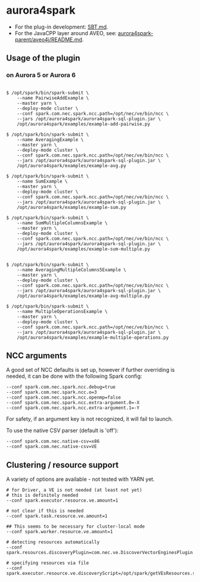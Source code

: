 # aurora4spark

- For the plug-in development: [SBT.md](SBT.md).
- For the JavaCPP layer around AVEO, see: [aurora4spark-parent/aveo4j/README.md](aurora4spark-parent/aveo4j/README.md).

## Usage of the plugin

### on Aurora 5 or Aurora 6

```

$ /opt/spark/bin/spark-submit \
    --name PairwiseAddExample \
    --master yarn \
    --deploy-mode cluster \
    --conf spark.com.nec.spark.ncc.path=/opt/nec/ve/bin/ncc \
    --jars /opt/aurora4spark/aurora4spark-sql-plugin.jar \
    /opt/aurora4spark/examples/example-add-pairwise.py

$ /opt/spark/bin/spark-submit \
    --name AveragingExample \
    --master yarn \
    --deploy-mode cluster \
    --conf spark.com.nec.spark.ncc.path=/opt/nec/ve/bin/ncc \
    --jars /opt/aurora4spark/aurora4spark-sql-plugin.jar \
    /opt/aurora4spark/examples/example-avg.py

$ /opt/spark/bin/spark-submit \
    --name SumExample \
    --master yarn \
    --deploy-mode cluster \
    --conf spark.com.nec.spark.ncc.path=/opt/nec/ve/bin/ncc \
    --jars /opt/aurora4spark/aurora4spark-sql-plugin.jar \
    /opt/aurora4spark/examples/example-sum.py

$ /opt/spark/bin/spark-submit \
    --name SumMultipleColumnsExample \
    --master yarn \
    --deploy-mode cluster \
    --conf spark.com.nec.spark.ncc.path=/opt/nec/ve/bin/ncc \
    --jars /opt/aurora4spark/aurora4spark-sql-plugin.jar \
    /opt/aurora4spark/examples/example-sum-multiple.py


$ /opt/spark/bin/spark-submit \
    --name AveragingMultipleColumns5Example \
    --master yarn \
    --deploy-mode cluster \
    --conf spark.com.nec.spark.ncc.path=/opt/nec/ve/bin/ncc \
    --jars /opt/aurora4spark/aurora4spark-sql-plugin.jar \
    /opt/aurora4spark/examples/example-avg-multiple.py

$ /opt/spark/bin/spark-submit \
    --name MultipleOperationsExample \
    --master yarn \
    --deploy-mode cluster \
    --conf spark.com.nec.spark.ncc.path=/opt/nec/ve/bin/ncc \
    --jars /opt/aurora4spark/aurora4spark-sql-plugin.jar \
    /opt/aurora4spark/examples/example-multiple-operations.py

```

## NCC arguments

A good set of NCC defaults is set up, however if further overriding is needed, it can be done with the following Spark config:

```
--conf spark.com.nec.spark.ncc.debug=true
--conf spark.com.nec.spark.ncc.o=3
--conf spark.com.nec.spark.ncc.openmp=false
--conf spark.com.nec.spark.ncc.extra-argument.0=-X
--conf spark.com.nec.spark.ncc.extra-argument.1=-Y
```

For safety, if an argument key is not recognized, it will fail to launch.

To use the native CSV parser (default is 'off'):
```
--conf spark.com.nec.native-csv=x86
--conf spark.com.nec.native-csv=VE
```

## Clustering / resource support

A variety of options are available - not tested with YARN yet.

```
# for Driver, a VE is not needed (at least not yet)
# this is definitely needed
--conf spark.executor.resource.ve.amount=1

# not clear if this is needed
--conf spark.task.resource.ve.amount=1

## This seems to be necessary for cluster-local mode
--conf spark.worker.resource.ve.amount=1

# detecting resources automatically
--conf spark.resources.discoveryPlugin=com.nec.ve.DiscoverVectorEnginesPlugin

# specifying resources via file
--conf spark.executor.resource.ve.discoveryScript=/opt/spark/getVEsResources.sh
```

